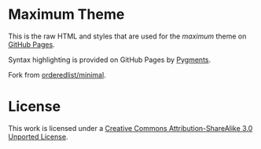 # Maximum Theme

This is the raw HTML and styles that are used for the *maximum* theme on [GitHub Pages](http://pages.github.com/).

Syntax highlighting is provided on GitHub Pages by [Pygments](http://pygments.org).

Fork from [orderedlist/minimal](https://github.com/orderedlist/minimal).

# License

This work is licensed under a [Creative Commons Attribution-ShareAlike 3.0 Unported License](http://creativecommons.org/licenses/by-sa/3.0/).
